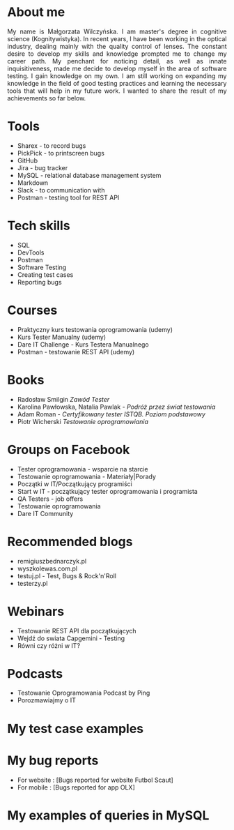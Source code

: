 # About me
<p align="justify"> My name is Małgorzata Wilczyńska. I am master's degree in cognitive science (Kognitywistyka). In recent years, I have been working in the optical industry, dealing mainly with the quality control of lenses. The constant desire to develop my skills and knowledge prompted me to change my career path. My penchant for noticing detail, as well as innate inquisitiveness, made me decide to develop myself in the area of software testing. I gain knowledge on my own. I am still working on expanding my knowledge in the field of good testing practices and learning the necessary tools that will help in my future work.  I wanted to share the result of my achievements so far below.  </p>  

# Tools
* Sharex - to record bugs
* PickPick - to printscreen bugs
* GitHub 
* Jira - bug tracker 
* MySQL - relational database management system
* Markdown 
* Slack - to communication with 
* Postman - testing tool for REST API


# Tech skills
* SQL
* DevTools
* Postman
* Software Testing
* Creating test cases
* Reporting bugs


# Courses
* Praktyczny kurs testowania oprogramowania (udemy)
* Kurs Tester Manualny (udemy) 
* Dare IT Challenge - Kurs Testera Manualnego
* Postman - testowanie REST API (udemy)

# Books
* Radosław Smilgin <i> Zawód Tester </i>
* Karolina Pawłowska, Natalia Pawlak - <i> Podróż przez świat testowania </i>
* Adam Roman - <i> Certyfikowany tester ISTQB. Poziom podstawowy </i>
* Piotr Wicherski <i> Testowanie oprogramowiania </i>

# Groups on Facebook 
* Tester oprogramowania - wsparcie na starcie
* Testowanie oprogramowania - Materiały|Porady
* Początki w IT/Początkujący programiści
* Start w IT - początkujący tester oprogramowania i programista
* QA Testers - job offers
* Testowanie oprogramowania
* Dare IT Community

# Recommended blogs
* remigiuszbednarczyk.pl
* wyszkolewas.com.pl
* testuj.pl - Test, Bugs & Rock'n'Roll
* testerzy.pl

# Webinars
* Testowanie REST API dla początkujących
* Wejdź do swiata Capgemini - Testing
* Równi czy różni w IT? 

# Podcasts
* Testowanie Oprogramowania Podcast by Ping
* Porozmawiajmy o IT

# My test case examples

# My bug reports
* For website : [Bugs reported for website Futbol Scaut]
* For mobile : [Bugs reported for app OLX]
# My examples of queries in MySQL
